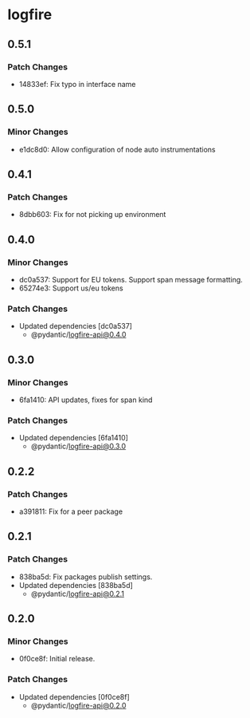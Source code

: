 # logfire

## 0.5.1

### Patch Changes

- 14833ef: Fix typo in interface name

## 0.5.0

### Minor Changes

- e1dc8d0: Allow configuration of node auto instrumentations

## 0.4.1

### Patch Changes

- 8dbb603: Fix for not picking up environment

## 0.4.0

### Minor Changes

- dc0a537: Support for EU tokens. Support span message formatting.
- 65274e3: Support us/eu tokens

### Patch Changes

- Updated dependencies [dc0a537]
  - @pydantic/logfire-api@0.4.0

## 0.3.0

### Minor Changes

- 6fa1410: API updates, fixes for span kind

### Patch Changes

- Updated dependencies [6fa1410]
  - @pydantic/logfire-api@0.3.0

## 0.2.2

### Patch Changes

- a391811: Fix for a peer package

## 0.2.1

### Patch Changes

- 838ba5d: Fix packages publish settings.
- Updated dependencies [838ba5d]
  - @pydantic/logfire-api@0.2.1

## 0.2.0

### Minor Changes

- 0f0ce8f: Initial release.

### Patch Changes

- Updated dependencies [0f0ce8f]
  - @pydantic/logfire-api@0.2.0
